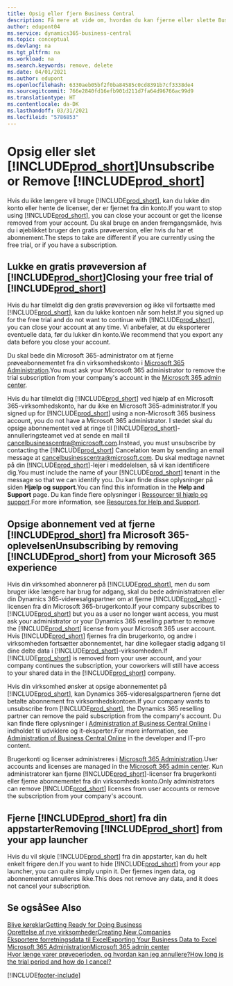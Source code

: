 ```yaml
---
title: Opsig eller fjern Business Central
description: Få mere at vide om, hvordan du kan fjerne eller slette Business Central-oplevelsen, hvis du har et prøveabonnement, eller hvis du har et betalt abonnement.
author: edupont04
ms.service: dynamics365-business-central
ms.topic: conceptual
ms.devlang: na
ms.tgt_pltfrm: na
ms.workload: na
ms.search.keywords: remove, delete
ms.date: 04/01/2021
ms.author: edupont
ms.openlocfilehash: 6330aeb05bf2f0ba84585c0cd8391b7cf3338de4
ms.sourcegitcommit: 766e2840fd16efb901d211d7fa64d96766ac99d9
ms.translationtype: HT
ms.contentlocale: da-DK
ms.lasthandoff: 03/31/2021
ms.locfileid: "5786853"
---
```

# <a name="unsubscribe-or-remove-prod_short"></a><span data-ttu-id="7483a-103">Opsig eller slet [!INCLUDE[prod_short](includes/prod_short.md)]</span><span class="sxs-lookup"><span data-stu-id="7483a-103">Unsubscribe or Remove [!INCLUDE[prod_short](includes/prod_short.md)]</span></span>

<span data-ttu-id="7483a-104">Hvis du ikke længere vil bruge [!INCLUDE[prod_short](includes/prod_short.md)], kan du lukke din konto eller hente de licenser, der er fjernet fra din konto.</span><span class="sxs-lookup"><span data-stu-id="7483a-104">If you want to stop using [!INCLUDE[prod_short](includes/prod_short.md)], you can close your account or get the license removed from your account.</span></span> <span data-ttu-id="7483a-105">Du skal bruge en anden fremgangsmåde, hvis du i øjeblikket bruger den gratis prøveversion, eller hvis du har et abonnement.</span><span class="sxs-lookup"><span data-stu-id="7483a-105">The steps to take are different if you are currently using the free trial, or if you have a subscription.</span></span>  

## <a name="closing-your-free-trial-of-prod_short"></a><span data-ttu-id="7483a-106">Lukke en gratis prøveversion af [!INCLUDE[prod_short](includes/prod_short.md)]</span><span class="sxs-lookup"><span data-stu-id="7483a-106">Closing your free trial of [!INCLUDE[prod_short](includes/prod_short.md)]</span></span>

<span data-ttu-id="7483a-107">Hvis du har tilmeldt dig den gratis prøveversion og ikke vil fortsætte med [!INCLUDE[prod_short](includes/prod_short.md)], kan du lukke kontoen når som helst.</span><span class="sxs-lookup"><span data-stu-id="7483a-107">If you signed up for the free trial and do not want to continue with [!INCLUDE[prod_short](includes/prod_short.md)], you can close your account at any time.</span></span> <span data-ttu-id="7483a-108">Vi anbefaler, at du eksporterer eventuelle data, før du lukker din konto.</span><span class="sxs-lookup"><span data-stu-id="7483a-108">We recommend that you export any data before you close your account.</span></span> 

<span data-ttu-id="7483a-109">Du skal bede din Microsoft 365-administrator om at fjerne prøveabonnementet fra din virksomhedskonto i [Microsoft 365 Administration](https://admin.microsoft.com/).</span><span class="sxs-lookup"><span data-stu-id="7483a-109">You must ask your Microsoft 365 administrator to remove the trial subscription from your company's account in the [Microsoft 365 admin center](https://admin.microsoft.com/).</span></span>  

<span data-ttu-id="7483a-110">Hvis du har tilmeldt dig [!INCLUDE[prod_short](includes/prod_short.md)] ved hjælp af en Microsoft 365-virksomhedskonto, har du ikke en Microsoft 365-administrator.</span><span class="sxs-lookup"><span data-stu-id="7483a-110">If you signed up for [!INCLUDE[prod_short](includes/prod_short.md)] using a non-Microsoft 365 business account, you do not have a Microsoft 365 administrator.</span></span> <span data-ttu-id="7483a-111">I stedet skal du opsige abonnementet ved at ringe til [!INCLUDE[prod_short](includes/prod_short.md)]-annulleringsteamet ved at sende en mail til [cancelbusinesscentra@microsoft.com](mailto:cancelbusinesscentra@microsoft.com).</span><span class="sxs-lookup"><span data-stu-id="7483a-111">Instead, you must unsubscribe by contacting the [!INCLUDE[prod_short](includes/prod_short.md)] Cancelation team by sending an email message at [cancelbusinesscentra@microsoft.com](mailto:cancelbusinesscentra@microsoft.com).</span></span> <span data-ttu-id="7483a-112">Du skal medtage navnet på din [!INCLUDE[prod_short](includes/prod_short.md)]-lejer i meddelelsen, så vi kan identificere dig.</span><span class="sxs-lookup"><span data-stu-id="7483a-112">You must include the name of your [!INCLUDE[prod_short](includes/prod_short.md)] tenant in the message so that we can identify you.</span></span> <span data-ttu-id="7483a-113">Du kan finde disse oplysninger på siden **Hjælp og support**.</span><span class="sxs-lookup"><span data-stu-id="7483a-113">You can find this information in the **Help and Support** page.</span></span> <span data-ttu-id="7483a-114">Du kan finde flere oplysninger i [Ressourcer til hjælp og support](product-help-and-support.md).</span><span class="sxs-lookup"><span data-stu-id="7483a-114">For more information, see [Resources for Help and Support](product-help-and-support.md).</span></span>  

## <a name="unsubscribing-by-removing-prod_short-from-your-microsoft-365-experience"></a><span data-ttu-id="7483a-115">Opsige abonnement ved at fjerne [!INCLUDE[prod_short](includes/prod_short.md)] fra Microsoft 365-oplevelsen</span><span class="sxs-lookup"><span data-stu-id="7483a-115">Unsubscribing by removing [!INCLUDE[prod_short](includes/prod_short.md)] from your Microsoft 365 experience</span></span>

<span data-ttu-id="7483a-116">Hvis din virksomhed abonnerer på [!INCLUDE[prod_short](includes/prod_short.md)], men du som bruger ikke længere har brug for adgang, skal du bede administratoren eller din Dynamics 365-videresalgspartner om at fjerne [!INCLUDE[prod_short](includes/prod_short.md)] -licensen fra din Microsoft 365-brugerkonto.</span><span class="sxs-lookup"><span data-stu-id="7483a-116">If your company subscribes to [!INCLUDE[prod_short](includes/prod_short.md)] but you as a user no longer want access, you must ask your administrator or your Dynamics 365 reselling partner to remove the [!INCLUDE[prod_short](includes/prod_short.md)] license from your Microsoft 365 user account.</span></span> <span data-ttu-id="7483a-117">Hvis [!INCLUDE[prod_short](includes/prod_short.md)] fjernes fra din brugerkonto, og andre i virksomheden fortsætter abonnementet, har dine kollegaer stadig adgang til dine delte data i [!INCLUDE[prod_short](includes/prod_short.md)]-virksomheden.</span><span class="sxs-lookup"><span data-stu-id="7483a-117">If [!INCLUDE[prod_short](includes/prod_short.md)] is removed from your user account, and your company continues the subscription, your coworkers will still have access to your shared data in the [!INCLUDE[prod_short](includes/prod_short.md)] company.</span></span>  

<span data-ttu-id="7483a-118">Hvis din virksomhed ønsker at opsige abonnementet på [!INCLUDE[prod_short](includes/prod_short.md)], kan Dynamics 365-videresalgspartneren fjerne det betalte abonnement fra virksomhedskontoen.</span><span class="sxs-lookup"><span data-stu-id="7483a-118">If your company wants to unsubscribe from [!INCLUDE[prod_short](includes/prod_short.md)], the Dynamics 365 reselling partner can remove the paid subscription from the company's account.</span></span> <span data-ttu-id="7483a-119">Du kan finde flere oplysninger i [Administration af Business Central Online](/dynamics365/business-central/dev-itpro/administration/tenant-administration) i indholdet til udviklere og it-eksperter.</span><span class="sxs-lookup"><span data-stu-id="7483a-119">For more information, see [Administration of Business Central Online](/dynamics365/business-central/dev-itpro/administration/tenant-administration) in the developer and IT-pro content.</span></span>  

<span data-ttu-id="7483a-120">Brugerkonti og licenser administreres i [Microsoft 365 Administration](https://admin.microsoft.com/).</span><span class="sxs-lookup"><span data-stu-id="7483a-120">User accounts and licenses are managed in the [Microsoft 365 admin center](https://admin.microsoft.com/).</span></span> <span data-ttu-id="7483a-121">Kun administratorer kan fjerne [!INCLUDE[prod_short](includes/prod_short.md)]-licenser fra brugerkonti eller fjerne abonnementet fra din virksomheds konto.</span><span class="sxs-lookup"><span data-stu-id="7483a-121">Only administrators can remove [!INCLUDE[prod_short](includes/prod_short.md)] licenses from user accounts or remove the subscription from your company's account.</span></span>  

## <a name="removing-prod_short-from-your-app-launcher"></a><span data-ttu-id="7483a-122">Fjerne [!INCLUDE[prod_short](includes/prod_short.md)] fra din appstarter</span><span class="sxs-lookup"><span data-stu-id="7483a-122">Removing [!INCLUDE[prod_short](includes/prod_short.md)] from your app launcher</span></span>
<span data-ttu-id="7483a-123">Hvis du vil skjule [!INCLUDE[prod_short](includes/prod_short.md)] fra din appstarter, kan du helt enkelt frigøre den.</span><span class="sxs-lookup"><span data-stu-id="7483a-123">If you want to hide [!INCLUDE[prod_short](includes/prod_short.md)] from your app launcher, you can quite simply unpin it.</span></span> <span data-ttu-id="7483a-124">Der fjernes ingen data, og abonnementet annulleres ikke.</span><span class="sxs-lookup"><span data-stu-id="7483a-124">This does not remove any data, and it does not cancel your subscription.</span></span>  

## <a name="see-also"></a><span data-ttu-id="7483a-125">Se også</span><span class="sxs-lookup"><span data-stu-id="7483a-125">See Also</span></span>
[<span data-ttu-id="7483a-126">Blive køreklar</span><span class="sxs-lookup"><span data-stu-id="7483a-126">Getting Ready for Doing Business</span></span>](ui-get-ready-business.md)  
[<span data-ttu-id="7483a-127">Oprettelse af nye virksomheder</span><span class="sxs-lookup"><span data-stu-id="7483a-127">Creating New Companies</span></span>](about-new-company.md)  
[<span data-ttu-id="7483a-128">Eksportere forretningsdata til Excel</span><span class="sxs-lookup"><span data-stu-id="7483a-128">Exporting Your Business Data to Excel</span></span>](about-export-data.md)  
[<span data-ttu-id="7483a-129">Microsoft 365 Administration</span><span class="sxs-lookup"><span data-stu-id="7483a-129">Microsoft 365 admin center</span></span>](https://admin.microsoft.com/)  
[<span data-ttu-id="7483a-130">Hvor længe varer prøveperioden, og hvordan kan jeg annullere?</span><span class="sxs-lookup"><span data-stu-id="7483a-130">How long is the trial period and how do I cancel?</span></span>](https://community.dynamics.com/business/b/financials/archive/2016/11/28/how-long-is-the-trial-period-and-how-do-i-cancel)  


[!INCLUDE[footer-include](includes/footer-banner.md)]